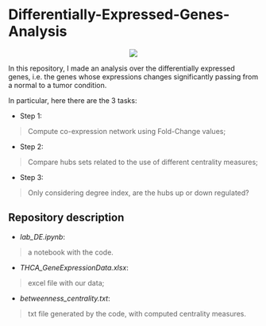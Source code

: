 # Differentially-Expressed-Genes-Analysis


<div align='center'>
<img src = "https://www.wizardhealth.co/wp-content/uploads/2016/12/naslovprecizna-c.jpg">
</div>


In this repository, I made an analysis over the differentially expressed genes, i.e. the genes whose expressions changes significantly passing from a normal to a tumor condition.

In particular, here there are the 3 tasks:

* Step 1:
> Compute co-expression network using Fold-Change values;


* Step 2:
> Compare hubs sets related to the use of different centrality measures;


* Step 3:
> Only considering degree index, are the hubs up or down regulated?


## Repository description

* <i>lab_DE.ipynb</i>: 
> a notebook with the code.

* <i>THCA_GeneExpressionData.xlsx</i>: 
> excel file with our data;

* <i>betweenness_centrality.txt</i>: 
> txt file generated by the code, with computed centrality measures.

